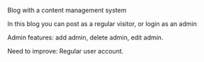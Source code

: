 
Blog with a content management system

In this blog you can post as a regular visitor, or login as an admin

Admin features: add admin, delete admin, edit admin.

Need to improve: Regular user account.
